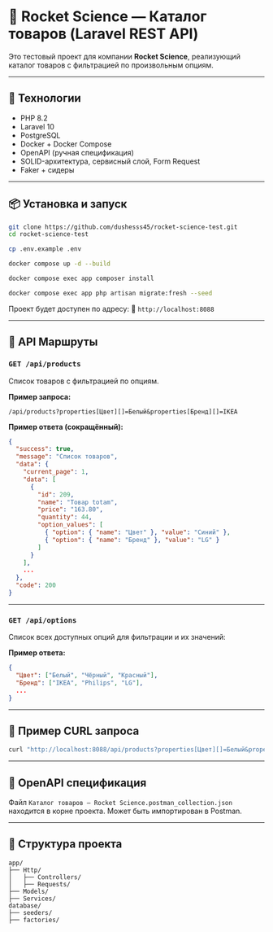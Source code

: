 
# 🚀 Rocket Science — Каталог товаров (Laravel REST API)

Это тестовый проект для компании **Rocket Science**, реализующий каталог товаров с фильтрацией по произвольным опциям.  

---

## 🔧 Технологии

- PHP 8.2
- Laravel 10
- PostgreSQL
- Docker + Docker Compose
- OpenAPI (ручная спецификация)
- SOLID-архитектура, сервисный слой, Form Request
- Faker + сидеры

---

## 📦 Установка и запуск

```bash
git clone https://github.com/dushesss45/rocket-science-test.git
cd rocket-science-test

cp .env.example .env

docker compose up -d --build

docker compose exec app composer install

docker compose exec app php artisan migrate:fresh --seed
```

Проект будет доступен по адресу:
📍 `http://localhost:8088`

---

## 🔌 API Маршруты

### `GET /api/products`

Список товаров с фильтрацией по опциям.

**Пример запроса:**

```
/api/products?properties[Цвет][]=Белый&properties[Бренд][]=IKEA
```

**Пример ответа (сокращённый):**

```json
{
  "success": true,
  "message": "Список товаров",
  "data": {
    "current_page": 1,
    "data": [
      {
        "id": 209,
        "name": "Товар totam",
        "price": "163.80",
        "quantity": 44,
        "option_values": [
          { "option": { "name": "Цвет" }, "value": "Синий" },
          { "option": { "name": "Бренд" }, "value": "LG" }
        ]
      }
    ],
    ...
  },
  "code": 200
}
```

---

### `GET /api/options`

Список всех доступных опций для фильтрации и их значений:

**Пример ответа:**

```json
{
  "Цвет": ["Белый", "Чёрный", "Красный"],
  "Бренд": ["IKEA", "Philips", "LG"],
  ...
}
```

---

## 🧪 Пример CURL запроса

```bash
curl "http://localhost:8088/api/products?properties[Цвет][]=Белый&properties[Бренд][]=LG"
```

---

## 📘 OpenAPI спецификация

Файл `Каталог товаров — Rocket Science.postman_collection.json` находится в корне проекта.
Может быть импортирован в Postman.

---

## 📁 Структура проекта

```
app/
├── Http/
│   ├── Controllers/
│   ├── Requests/
├── Models/
├── Services/
database/
├── seeders/
├── factories/
```
